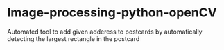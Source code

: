 # Image-processing-python-openCV
Automated tool to add given adderess to postcards by automatically detecting the largest rectangle in the postcard
